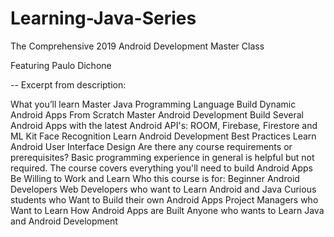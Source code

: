 # Learning-Java-Series
The Comprehensive 2019 Android Development Master Class 

Featuring Paulo Dichone

-- Excerpt from description:


What you’ll learn
Master Java Programming Language
Build Dynamic Android Apps From Scratch
Master Android Development
Build Several Android Apps with the latest Android API's: ROOM, Firebase, Firestore and ML Kit Face Recognition
Learn Android Development Best Practices
Learn Android User Interface Design
Are there any course requirements or prerequisites?
Basic programming experience in general is helpful but not required. The course covers everything you'll need to build Android Apps
Be Willing to Work and Learn
Who this course is for:
Beginner Android Developers
Web Developers who want to Learn Android and Java
Curious students who Want to Build their own Android Apps
Project Managers who Want to Learn How Android Apps are Built
Anyone who wants to Learn Java and Android Development
